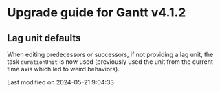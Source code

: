 # Upgrade guide for Gantt v4.1.2

## Lag unit defaults

When editing predecessors or successors, if not providing a lag unit, the task `durationUnit` is now used (previously
used the unit from the current time axis which led to weird behaviors).


<p class="last-modified">Last modified on 2024-05-21 9:04:33</p>